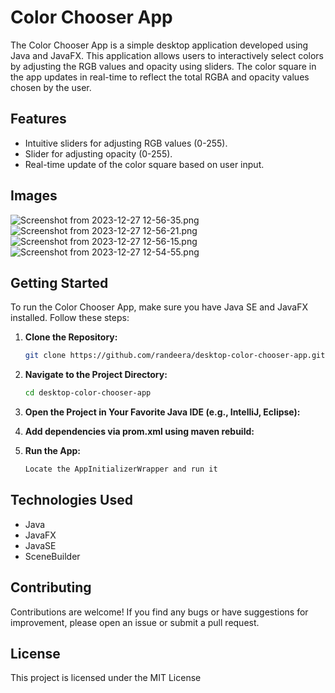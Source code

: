 # Color Chooser App

The Color Chooser App is a simple desktop application developed using Java and JavaFX. This application allows users to interactively select colors by adjusting the RGB values and opacity using sliders. The color square in the app updates in real-time to reflect the total RGBA and opacity values chosen by the user.

## Features

- Intuitive sliders for adjusting RGB values (0-255).
- Slider for adjusting opacity (0-255).
- Real-time update of the color square based on user input.

## Images
![Screenshot from 2023-12-27 12-56-35.png](..%2F..%2F..%2F..%2FPictures%2FScreenshots%2FScreenshot%20from%202023-12-27%2012-56-35.png)
![Screenshot from 2023-12-27 12-56-21.png](..%2F..%2F..%2F..%2FPictures%2FScreenshots%2FScreenshot%20from%202023-12-27%2012-56-21.png)
![Screenshot from 2023-12-27 12-56-15.png](..%2F..%2F..%2F..%2FPictures%2FScreenshots%2FScreenshot%20from%202023-12-27%2012-56-15.png)
![Screenshot from 2023-12-27 12-54-55.png](..%2F..%2F..%2F..%2FPictures%2FScreenshots%2FScreenshot%20from%202023-12-27%2012-54-55.png)

## Getting Started

To run the Color Chooser App, make sure you have Java SE and JavaFX installed. Follow these steps:

1. **Clone the Repository:**
   ```bash
   git clone https://github.com/randeera/desktop-color-chooser-app.git

2. **Navigate to the Project Directory:**
   ```bash
   cd desktop-color-chooser-app

3. **Open the Project in Your Favorite Java IDE (e.g., IntelliJ, Eclipse):**
4. **Add dependencies via prom.xml using maven rebuild:**

5. **Run the App:**
    ```bash
    Locate the AppInitializerWrapper and run it

## Technologies Used
- Java
- JavaFX
- JavaSE
- SceneBuilder

## Contributing
Contributions are welcome! If you find any bugs or have suggestions for improvement, please open an issue or submit a pull request.

## License
This project is licensed under the MIT License